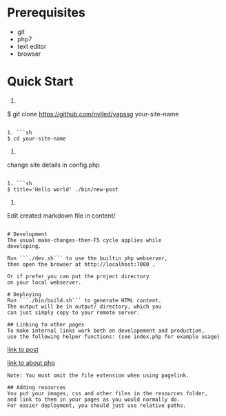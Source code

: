 # Prerequisites
* git
* php7
* text editor
* browser

# Quick Start

1. ```sh
$ git clone https://github.com/nvlled/yapssg your-site-name
```

1. ```sh
$ cd your-site-name
```

1. ```sh
change site details in config.php
```

1. ```sh
$ title='Hello world' ./bin/new-post
```

1. ```sh
Edit created markdown file in content/
```

# Development
The usual make-changes-then-F5 cycle applies while
developing.

Run ```./dev.sh``` to use the builtin php webserver,
then open the browser at http://localhost:7000 .

Or if prefer you can put the project directory
on your local webserver.

# Deploying
Run ```./bin/build.sh``` to generate HTML content.
The output will be in output/ directory, which you
can just simply copy to your remote server.

## Linking to other pages
To make internal links work both on developement and production,
use the following helper functions: (see index.php for example usage)
```
<a href="<?=postlink($postID)?>">link to post</a>

<a href="<?pagelink('about')?>">link to about.php</a>
```
Note: You must omit the file extension when using pagelink.

## Adding resources
You put your images, css and other files in the resources folder,
and link to them in your pages as you would normally do.
For easier deployment, you should just use relative paths.